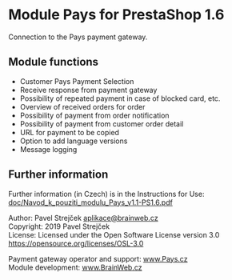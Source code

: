 # Module Pays for PrestaShop 1.6

Connection to the Pays payment gateway.

## Module functions

- Customer Pays Payment Selection
- Receive response from payment gateway
- Possibility of repeated payment in case of blocked card, etc.
- Overview of received orders for order
- Possibility of payment from order notification
- Possibility of payment from customer order detail
- URL for payment to be copied
- Option to add language versions
- Message logging

## Further information

Further information (in Czech) is in the Instructions for Use:
[doc/Navod_k_pouziti_modulu_Pays_v1.1-PS1.6.pdf](doc/Navod_k_pouziti_modulu_Pays_v1.1-PS1.6.pdf)

Author:    Pavel Strejček <aplikace@brainweb.cz>  
Copyright: 2019 Pavel Strejček  
License:   Licensed under the Open Software License version 3.0  https://opensource.org/licenses/OSL-3.0  

Payment gateway operator and support: www.Pays.cz  
Module development: www.BrainWeb.cz
